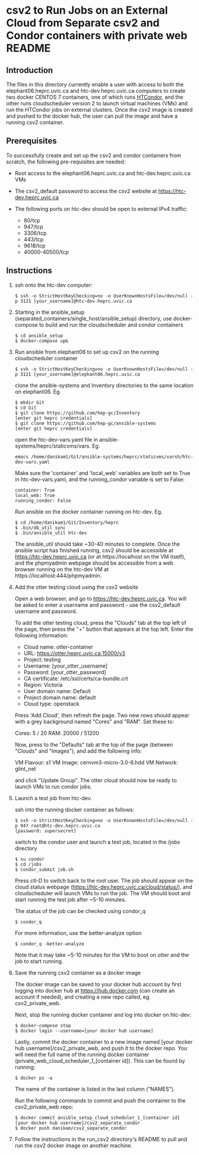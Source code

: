 # csv2 to Run Jobs on an External Cloud from Separate csv2 and Condor containers with private web README

## Introduction

The files in this directory currently enable a user with access to both the elephant06.heprc.uvic.ca and htc-dev.heprc.uvic.ca computers to create two docker CENTOS 7 containers, one of which runs [HTCondor](https://research.cs.wisc.edu/htcondor/description.html), and the other runs cloudscheduler version 2 to launch virtual machines (VMs) and run the HTCondor jobs on external clusters. Once the csv2 image is created and pushed to the docker hub, the user can pull the image and have a running csv2 container. 

## Prerequisites

To successfully create and set up the csv2 and condor containers from scratch, the following pre-requisites are needed:

* Root access to the elephant06.heprc.uvic.ca and htc-dev.heprc.uvic.ca VMs

* The csv2_default password to access the csv2 website at https://htc-dev.heprc.uvic.ca

* The following ports on htc-dev should be open to external IPv4 traffic:

    * 80/tcp
    * 947/tcp
    * 3306/tcp
    * 443/tcp
    * 9618/tcp
    * 40000-40500/tcp

## Instructions

1. ssh onto the htc-dev computer:

    ~~~~
    $ ssh -o StrictHostKeyChecking=no -o UserKnownHostsFile=/dev/null -p 3121 [your_username]@htc-dev.heprc.uvic.ca
    ~~~~

2. Starting in the ansible_setup (separated_containers/single_host/ansible_setup) directory, use docker-compose to build and run the cloudscheduler and condor containers

    ~~~~
    $ cd ansible_setup
    $ docker-compose up&
    ~~~~
    
3. Run ansible from elephant06 to set up csv2 on the running cloudscheduler container

    ~~~~
    $ ssh -o StrictHostKeyChecking=no -o UserKnownHostsFile=/dev/null -p 3121 [your_username]@elephant06.heprc.uvic.ca
    ~~~~

    clone the ansible-systems and Inventory directories to the same location on elephant06. Eg. 

    ~~~~
    $ mkdir Git
    $ cd Git
    $ git clone https://github.com/hep-gc/Inventory
    [enter git heprc credentials]
    $ git clone https://github.com/hep-gc/ansible-systems
    [enter git heprc credentials]
    ~~~~

    open the htc-dev-vars.yaml file in ansible-systems/heprc/staticvms/vars. Eg. 
    
    ~~~~
    emacs /home/danikam1/Git/ansible-systems/heprc/staticvms/varsh/htc-dev-vars.yaml
    ~~~~

    Make sure the 'container' and 'local_web' variables are both set to True in htc-dev-vars.yaml, and the running_condor variable is set to False:
    
    ~~~~
    container: True
    local_web: True
    running_condor: False
    ~~~~
    
    Run ansible on the docker container running on htc-dev. Eg.
    
    ~~~~
    $ cd /home/danikam1/Git/Inventory/heprc
    $ .bin/db_util sync
    $ .bin/ansible_util htc-dev
    ~~~~

    The ansible_util should take ~30-40 minutes to complete. Once the ansible script has finished running, csv2 should be accessible at https://htc-dev.heprc.uvic.ca (or at https://localhost on the VM itself), and the phpmyadmin webpage should be accessible from a web browser running on the htc-dev VM at https://localhost:444/phpmyadmin. 
    
4. Add the otter testing cloud using the csv2 website

    Open a web browser, and go to https://htc-dev.heprc.uvic.ca. You will be asked to enter a username and password - use the csv2_default username and password. 

    To add the otter testing cloud, press the "Clouds" tab at the top left of the page, then press the "+" button that appears at the top left. Enter the following information:

    * Cloud name: otter-container
    * URL: https://otter.heprc.uvic.ca:15000/v3
    * Project: testing
    * Username: [your_otter_username]
    * Password: [your_otter_password]
    * CA certificate: /etc/ssl/certs/ca-bundle.crt
    * Region: Victoria
    * User domain name: Default
    * Project domain name: default
    * Cloud type: openstack

    Press 'Add Cloud', then refresh the page. Two new rows should appear with a grey background named "Cores" and "RAM". Set these to:

    Cores: 5 / 20
    RAM: 20000 / 51200

    Now, press to the "Defaults" tab at the top of the page (between "Clouds" and "Images"), and add the following info:

    VM Flavour: s1
    VM Image: cernvm3-micro-3.0-6.hdd
    VM Network: glint_net

    and click "Update Group". The otter cloud should now be ready to launch VMs to run condor jobs.

5. Launch a test job from htc-dev.

    ssh into the running docker container as follows:

    ~~~~
    $ ssh -o StrictHostKeyChecking=no -o UserKnownHostsFile=/dev/null -p 947 root@htc-dev.heprc.uvic.ca
    [password: supersecret]
    ~~~~

    switch to the condor user and launch a test job, located in the /jobs directory

    ~~~~
    $ su condor
    $ cd /jobs
    $ condor_submit job.sh
    ~~~~

    Press ctl-D to switch back to the root user. The job should appear on the cloud status webpage (https://htc-dev.heprc.uvic.ca/cloud/status/), and cloudscheduler will launch VMs to run the job. The VM should boot and start running the test job after ~5-10 minutes. 

    The status of the job can be checked using condor_q

    ~~~~
    $ condor_q
    ~~~~

    For more information, use the better-analyze option

    ~~~~
    $ condor_q -better-analyze
    ~~~~

    Note that it may take ~5-10 minutes for the VM to boot on otter and the job to start running.
    
7. Save the running csv2 container as a docker image

    The docker image can be saved to your docker hub account by first logging into docker hub at https://hub.docker.com (can create an account if needed), and creating a new repo called, eg. csv2_private_web. 

    Next, stop the running docker container and log into docker on htc-dev:
    
    ~~~~
    $ docker-compose stop
    $ docker login --username=[your docker hub username]
    ~~~~
    
    Lastly, commit the docker container to a new image named [your docker hub username]/csv2_private_web, and push it to the docker repo. You will need the full name of the running docker container (private_web_cloud_scheduler_1_[container id]). This can be found by running:

    ~~~~
    $ docker ps -a
    ~~~~

    The name of the container is listed in the last column ("NAMES"). 

    Run the following commands to commit and push the container to the csv2_private_web repo:    

    ~~~~
    $ docker commit ansible_setup_cloud_scheduler_1_[container id] [your docker hub username]/csv2_separate_condor
    $ docker push danikam/csv2_separate_condor
    ~~~~
    
    
8. Follow the instructions in the run_csv2 directory's README to pull and run the csv2 docker image on another machine.

